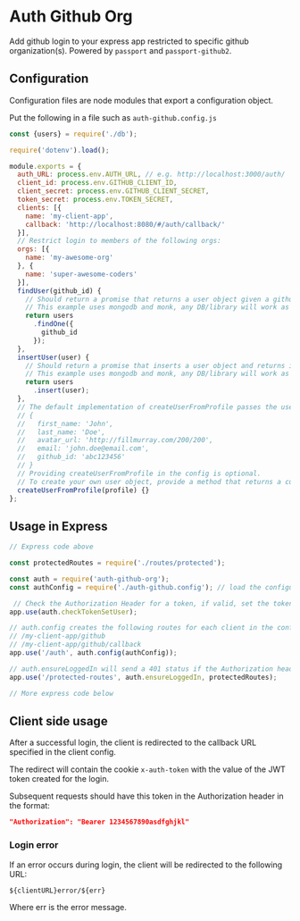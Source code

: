 # Auth Github Org

Add github login to your express app restricted to specific github organization(s). Powered by `passport` and `passport-github2`.

## Configuration

Configuration files are node modules that export a configuration object.

Put the following in a file such as `auth-github.config.js`

```js
const {users} = require('./db');

require('dotenv').load();

module.exports = {
  auth_URL: process.env.AUTH_URL, // e.g. http://localhost:3000/auth/
  client_id: process.env.GITHUB_CLIENT_ID,
  client_secret: process.env.GITHUB_CLIENT_SECRET,
  token_secret: process.env.TOKEN_SECRET,
  clients: [{
    name: 'my-client-app',
    callback: 'http://localhost:8080/#/auth/callback/'
  }],
  // Restrict login to members of the following orgs:
  orgs: [{
    name: 'my-awesome-org'
  }, {
    name: 'super-awesome-coders'
  }],
  findUser(github_id) {
    // Should return a promise that returns a user object given a github_id
    // This example uses mongodb and monk, any DB/library will work as long as this method returns a valid user object
    return users
      .findOne({
        github_id
      });
  },
  insertUser(user) {
    // Should return a promise that inserts a user object and returns it
    // This example uses mongodb and monk, any DB/library will work as long as this method inserts and returns a valid user object
    return users
      .insert(user);
  },
  // The default implementation of createUserFromProfile passes the user to the insertUser method in the following format:
  // {
  //   first_name: 'John',
  //   last_name: 'Doe',
  //   avatar_url: 'http://fillmurray.com/200/200',
  //   email: 'john.doe@email.com',
  //   github_id: 'abc123456'
  // }
  // Providing createUserFromProfile in the config is optional.
  // To create your own user object, provide a method that returns a custom user object given the github profile object. The object returned is what will be inserted into the database in the insertUser method.
  createUserFromProfile(profile) {}
};
```

## Usage in Express

```js
// Express code above

const protectedRoutes = require('./routes/protected');

const auth = require('auth-github-org');
const authConfig = require('./auth-github.config'); // load the configuration file created above

 // Check the Authorization Header for a token, if valid, set the token payload as req.user
app.use(auth.checkTokenSetUser);

// auth.config creates the following routes for each client in the config:
// /my-client-app/github
// /my-client-app/github/callback
app.use('/auth', auth.config(authConfig));

// auth.ensureLoggedIn will send a 401 status if the Authorization header is not valid
app.use('/protected-routes', auth.ensureLoggedIn, protectedRoutes);

// More express code below
```

## Client side usage

After a successful login, the client is redirected to the callback URL specified in the client config.

The redirect will contain the cookie `x-auth-token` with the value of the JWT token created for the login.

Subsequent requests should have this token in the Authorization header in the format:

```json
"Authorization": "Bearer 1234567890asdfghjkl"
```

### Login error

If an error occurs during login, the client will be redirected to the following URL:

`${clientURL}error/${err}`

Where err is the error message.
